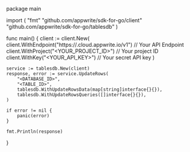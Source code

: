 package main

import (
    "fmt"
    "github.com/appwrite/sdk-for-go/client"
    "github.com/appwrite/sdk-for-go/tablesdb"
)

func main() {
    client := client.New(
        client.WithEndpoint("https://<REGION>.cloud.appwrite.io/v1") // Your API Endpoint
        client.WithProject("<YOUR_PROJECT_ID>") // Your project ID
        client.WithKey("<YOUR_API_KEY>") // Your secret API key
    )

    service := tablesdb.New(client)
    response, error := service.UpdateRows(
        "<DATABASE_ID>",
        "<TABLE_ID>",
        tablesdb.WithUpdateRowsData(map[string]interface{}{}),
        tablesdb.WithUpdateRowsQueries([]interface{}{}),
    )

    if error != nil {
        panic(error)
    }

    fmt.Println(response)
}
